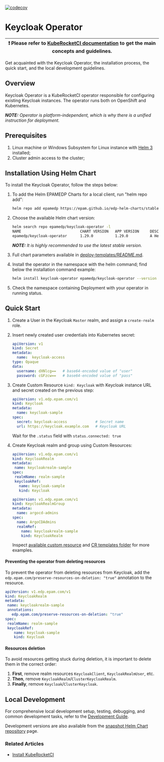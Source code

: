 [![codecov](https://codecov.io/gh/epam/edp-keycloak-operator/branch/master/graph/badge.svg?token=WJ7YFRPUX2)](https://codecov.io/gh/epam/edp-keycloak-operator)

# Keycloak Operator

| :heavy_exclamation_mark: Please refer to [KubeRocketCI documentation](https://docs.kuberocketci.io/) to get the main concepts and guidelines. |
| --- |

Get acquainted with the Keycloak Operator, the installation process, the quick start, and the local development guidelines.

## Overview

Keycloak Operator is a KubeRocketCI operator responsible for configuring existing Keycloak instances. The operator runs both on OpenShift and Kubernetes.

_**NOTE:** Operator is platform-independent, which is why there is a unified instruction for deployment._

## Prerequisites

1. Linux machine or Windows Subsystem for Linux instance with [Helm 3](https://helm.sh/docs/intro/install/) installed;
2. Cluster admin access to the cluster;

## Installation Using Helm Chart

To install the Keycloak Operator, follow the steps below:

1. To add the Helm EPAMEDP Charts for a local client, run "helm repo add":

     ```bash
     helm repo add epamedp https://epam.github.io/edp-helm-charts/stable
     ```

2. Choose the available Helm chart version:

     ```bash
     helm search repo epamedp/keycloak-operator -l
     NAME                           CHART VERSION   APP VERSION     DESCRIPTION
     epamedp/keycloak-operator      1.29.0          1.29.0          A Helm chart for KRCI Keycloak Operator
     ```

    _**NOTE:** It is highly recommended to use the latest stable version._

3. Full chart parameters available in [deploy-templates/README.md](deploy-templates/README.md).

4. Install the operator in the <edp-project> namespace with the helm command; find below the installation command example:

    ```bash
    helm install keycloak-operator epamedp/keycloak-operator --version <chart_version> --namespace <edp-project> --set name=keycloak-operator
    ```

5. Check the <edp-project> namespace containing Deployment with your operator in running status.

## Quick Start

1. Create a User in the Keycloak `Master` realm, and assign a `create-realm` role.

2. Insert newly created user credentials into Kubernetes secret:

    ```yaml
    apiVersion: v1
    kind: Secret
    metadata:
      name:  keycloak-access
    type: Opaque
    data:
      username: dXNlcg==   # base64-encoded value of "user"
      password: cGFzcw==   # base64-encoded value of "pass"
    ```

3. Create Custom Resource `kind: Keycloak` with Keycloak instance URL and secret created on the previous step:

    ```yaml
    apiVersion: v1.edp.epam.com/v1
    kind: Keycloak
    metadata:
      name: keycloak-sample
    spec:
      secret: keycloak-access             # Secret name
      url: https://keycloak.example.com   # Keycloak URL
    ```

    Wait for the `.status` field with  `status.connected: true`

4. Create Keycloak realm and group using Custom Resources:

   ```yaml
   apiVersion: v1.edp.epam.com/v1
   kind: KeycloakRealm
   metadata:
    name: keycloakrealm-sample
   spec:
    realmName: realm-sample
    keycloakRef:
      name: keycloak-sample
      kind: Keycloak
    ```

    ```yaml
    apiVersion: v1.edp.epam.com/v1
    kind: KeycloakRealmGroup
    metadata:
      name: argocd-admins
    spec:
      name: ArgoCDAdmins
      realmRef:
        name: keycloakrealm-sample
        kind: KeycloakRealm
    ```

    Inspect [available custom resource](./docs/arch.md) and [CR templates folder](./deploy-templates/_crd_examples/) for more examples.

#### Preventing the operator from deleting resources
To prevent the operator from deleting resources from Keycloak, add the `edp.epam.com/preserve-resources-on-deletion: "true"` annotation to the resource.

   ```yaml
   apiVersion: v1.edp.epam.com/v1
   kind: KeycloakRealm
   metadata:
    name: keycloakrealm-sample
    annotations:
      edp.epam.com/preserve-resources-on-deletion: "true"
   spec:
    realmName: realm-sample
    keycloakRef:
       name: keycloak-sample
       kind: Keycloak
   ```

#### Resources deletion

To avoid resources getting stuck during deletion, it is important to delete them in the correct order:

1. **First**, remove realm resources `KeycloakClient`, `KeycloakRealmUser`, etc.
2. **Then**, remove `KeycloakRealm`/`ClusterKeycloakRealm`.
3. **Finally**, remove `Keycloak`/`ClusterKeycloak`.

## Local Development

For comprehensive local development setup, testing, debugging, and common development tasks, refer to the [Development Guide](docs/development.md).

Development versions are also available from the [snapshot Helm Chart repository](https://epam.github.io/edp-helm-charts/snapshot/) page.

### Related Articles

* [Install KubeRocketCI](https://docs.kuberocketci.io/docs/operator-guide/install-kuberocketci)
